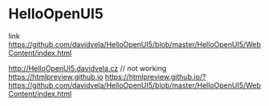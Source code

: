 # HelloOpenUI5

link 
https://github.com/davidvela/HelloOpenUI5/blob/master/HelloOpenUI5/WebContent/index.html

http://HelloOpenUI5.davidvela.cz // not working
https://htmlpreview.github.io
https://htmlpreview.github.io/?https://github.com/davidvela/HelloOpenUI5/blob/master/HelloOpenUI5/WebContent/index.html
